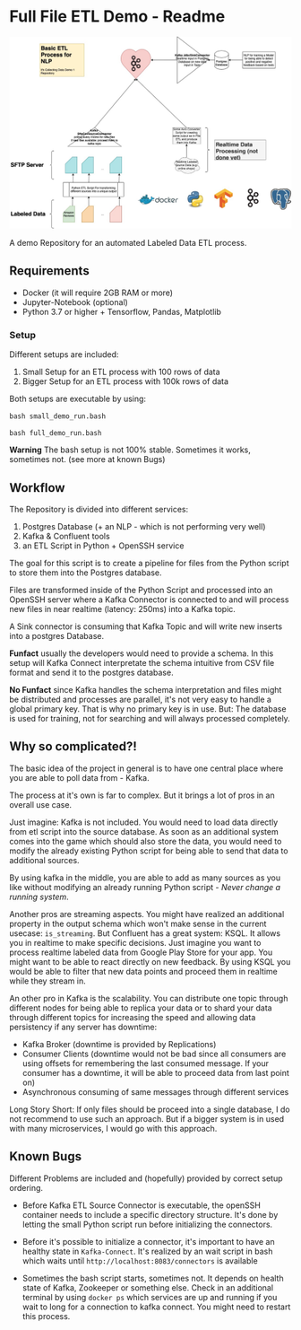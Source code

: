 # Full File ETL Demo - Readme

![project architecture](Archtiecture-LabeledDataETL.jpg "Project Architecture")

A demo Repository for an automated Labeled Data ETL process.

## Requirements
- Docker (it will require 2GB RAM or more)
- Jupyter-Notebook (optional)
- Python 3.7 or higher + Tensorflow, Pandas, Matplotlib

### Setup
Different setups are included:
1. Small Setup for an ETL process with 100 rows of data
2. Bigger Setup for an ETL process with 100k rows of data

Both setups are executable by using:
```
bash small_demo_run.bash
```

```
bash full_demo_run.bash
```

**Warning** The bash setup is not 100% stable. Sometimes it works,
sometimes not. (see more at known Bugs)


## Workflow
The Repository is divided into different services:
1. Postgres Database (+ an NLP - which is not performing very well)
2. Kafka & Confluent tools
3. an ETL Script in Python + OpenSSH service

The goal for this script is to create a pipeline for files from the
Python script to store them into the Postgres database.

Files are transformed inside of the Python Script and processed into
an OpenSSH server where a Kafka Connector is connected to and will
process new files in near realtime (latency: 250ms) into a Kafka
topic.

A Sink connector is consuming that Kafka Topic and will write new 
inserts into a postgres Database.

**Funfact** usually the developers would need to provide a schema.
In this setup will Kafka Connect interpretate the schema intuitive
from CSV file format and send it to the postgres database.

**No Funfact** since Kafka handles the schema interpretation and
files might be distributed and processes are parallel, it's not very
easy to handle a global primary key. That is why no primary key is
in use. But: The database is used for training, not for searching and
will always processed completely.

## Why so complicated?!
The basic idea of the project in general is to have one central place
where you are able to poll data from - Kafka.

The process at it's own is far to complex. But it brings a lot of
pros in an overall use case.

Just imagine: Kafka is not included. You would need to load data 
directly from etl script into the source database.
As soon as an additional system comes into the game which should
also store the data, you would need to modify the already existing
Python script for being able to send that data to additional sources.

By using kafka in the middle, you are able to add as many sources as
you like without modifying an already running Python script -
_Never change a running system_.

Another pros are streaming aspects. You might have realized an
additional property in the output schema which won't make sense in
the current usecase: `is_streaming`. But Confluent has a great
system: KSQL. It allows you in realtime to make specific decisions.
Just imagine you want to process realtime labeled data from Google
Play Store for your app. You might want to be able to react directly
on new feedback. By using KSQL you would be able to filter that new
data points and proceed them in realtime while they stream in.

An other pro in Kafka is the scalability. You can distribute one
topic through different nodes for being able to replica your data
or to shard your data through different topics for increasing the
speed and allowing data persistency if any server has downtime:
- Kafka Broker (downtime is provided by Replications)
- Consumer Clients (downtime would not be bad since all consumers
    are using offsets for remembering the last consumed message. If
    your consumer has a downtime, it will be able to proceed data
    from last point on)
- Asynchronous consuming of same messages through different services

Long Story Short: If only files should be proceed into a single 
database, I do not recommend to use such an approach. But if a bigger
system is in used with many microservices, I would go with this
approach.

## Known Bugs
Different Problems are included and (hopefully) provided by correct
setup ordering.

- Before Kafka ETL Source Connector is executable, the openSSH
    container needs to include a specific directory structure.
    It's done by letting the small Python script run before 
    initializing the connectors.

- Before it's possible to initialize a connector, it's important to
    have an healthy state in `Kafka-Connect`. It's realized by an
    wait script in bash which waits until 
    `http://localhost:8083/connectors` is available

- Sometimes the bash script starts, sometimes not. It depends on
    health state of Kafka, Zookeeper or something else. Check in an
    additional terminal by using `docker ps` which services are up
    and running if you wait to long for a connection to kafka
    connect. You might need to restart this process.
